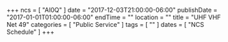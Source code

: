 +++
ncs = [ "AI0Q" ]
date = "2017-12-03T21:00:00-06:00"
publishDate = "2017-01-01T01:00:00-06:00"
endTime = ""
location = ""
title = "UHF VHF Net 49"
categories = [ "Public Service" ]
tags = [ "" ]
dates = [ "NCS Schedule" ]
+++
